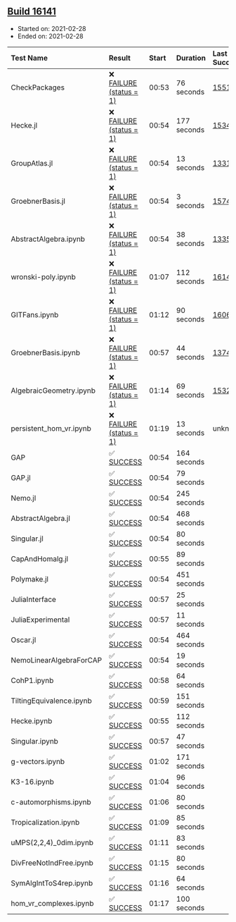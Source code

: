 ## [Build 16141](https://oscarci.mathematik.uni-kl.de/job/oscar/16141/)

* Started on: 2021-02-28
* Ended on: 2021-02-28

| Test Name    | Result | Start | Duration | Last Success | First Failure |
|:-------------|:-------|:------|:---------|:-------------|:--------------|
| CheckPackages | ❌ [FAILURE (status = 1)](https://oscarci.mathematik.uni-kl.de/job/oscar/16141/artifact/logs/build-16141/CheckPackages.log) | 00:53 | 76 seconds | [15514](https://oscarci.mathematik.uni-kl.de/job/oscar/15514/) | [15515](https://oscarci.mathematik.uni-kl.de/job/oscar/15515/) |
| Hecke.jl | ❌ [FAILURE (status = 1)](https://oscarci.mathematik.uni-kl.de/job/oscar/16141/artifact/logs/build-16141/Hecke.jl.log) | 00:54 | 177 seconds | [15344](https://oscarci.mathematik.uni-kl.de/job/oscar/15344/) | [15348](https://oscarci.mathematik.uni-kl.de/job/oscar/15348/) |
| GroupAtlas.jl | ❌ [FAILURE (status = 1)](https://oscarci.mathematik.uni-kl.de/job/oscar/16141/artifact/logs/build-16141/GroupAtlas.jl.log) | 00:54 | 13 seconds | [13311](https://oscarci.mathematik.uni-kl.de/job/oscar/13311/) | [13312](https://oscarci.mathematik.uni-kl.de/job/oscar/13312/) |
| GroebnerBasis.jl | ❌ [FAILURE (status = 1)](https://oscarci.mathematik.uni-kl.de/job/oscar/16141/artifact/logs/build-16141/GroebnerBasis.jl.log) | 00:54 | 3 seconds | [15745](https://oscarci.mathematik.uni-kl.de/job/oscar/15745/) | [15746](https://oscarci.mathematik.uni-kl.de/job/oscar/15746/) |
| AbstractAlgebra.ipynb | ❌ [FAILURE (status = 1)](https://oscarci.mathematik.uni-kl.de/job/oscar/16141/artifact/logs/build-16141/AbstractAlgebra.ipynb.log) | 00:54 | 38 seconds | [13355](https://oscarci.mathematik.uni-kl.de/job/oscar/13355/) | [13356](https://oscarci.mathematik.uni-kl.de/job/oscar/13356/) |
| wronski-poly.ipynb | ❌ [FAILURE (status = 1)](https://oscarci.mathematik.uni-kl.de/job/oscar/16141/artifact/logs/build-16141/wronski-poly.ipynb.log) | 01:07 | 112 seconds | [16140](https://oscarci.mathematik.uni-kl.de/job/oscar/16140/) | [16141](https://oscarci.mathematik.uni-kl.de/job/oscar/16141/) |
| GITFans.ipynb | ❌ [FAILURE (status = 1)](https://oscarci.mathematik.uni-kl.de/job/oscar/16141/artifact/logs/build-16141/GITFans.ipynb.log) | 01:12 | 90 seconds | [16068](https://oscarci.mathematik.uni-kl.de/job/oscar/16068/) | [16069](https://oscarci.mathematik.uni-kl.de/job/oscar/16069/) |
| GroebnerBasis.ipynb | ❌ [FAILURE (status = 1)](https://oscarci.mathematik.uni-kl.de/job/oscar/16141/artifact/logs/build-16141/GroebnerBasis.ipynb.log) | 00:57 | 44 seconds | [13748](https://oscarci.mathematik.uni-kl.de/job/oscar/13748/) | [13749](https://oscarci.mathematik.uni-kl.de/job/oscar/13749/) |
| AlgebraicGeometry.ipynb | ❌ [FAILURE (status = 1)](https://oscarci.mathematik.uni-kl.de/job/oscar/16141/artifact/logs/build-16141/AlgebraicGeometry.ipynb.log) | 01:14 | 69 seconds | [15322](https://oscarci.mathematik.uni-kl.de/job/oscar/15322/) | [15323](https://oscarci.mathematik.uni-kl.de/job/oscar/15323/) |
| persistent_hom_vr.ipynb | ❌ [FAILURE (status = 1)](https://oscarci.mathematik.uni-kl.de/job/oscar/16141/artifact/logs/build-16141/persistent_hom_vr.ipynb.log) | 01:19 | 13 seconds | unknown | unknown |
| GAP | ✅ [SUCCESS](https://oscarci.mathematik.uni-kl.de/job/oscar/16141/artifact/logs/build-16141/GAP.log) | 00:54 | 164 seconds |  |  |
| GAP.jl | ✅ [SUCCESS](https://oscarci.mathematik.uni-kl.de/job/oscar/16141/artifact/logs/build-16141/GAP.jl.log) | 00:54 | 79 seconds |  |  |
| Nemo.jl | ✅ [SUCCESS](https://oscarci.mathematik.uni-kl.de/job/oscar/16141/artifact/logs/build-16141/Nemo.jl.log) | 00:54 | 245 seconds |  |  |
| AbstractAlgebra.jl | ✅ [SUCCESS](https://oscarci.mathematik.uni-kl.de/job/oscar/16141/artifact/logs/build-16141/AbstractAlgebra.jl.log) | 00:54 | 468 seconds |  |  |
| Singular.jl | ✅ [SUCCESS](https://oscarci.mathematik.uni-kl.de/job/oscar/16141/artifact/logs/build-16141/Singular.jl.log) | 00:54 | 80 seconds |  |  |
| CapAndHomalg.jl | ✅ [SUCCESS](https://oscarci.mathematik.uni-kl.de/job/oscar/16141/artifact/logs/build-16141/CapAndHomalg.jl.log) | 00:55 | 89 seconds |  |  |
| Polymake.jl | ✅ [SUCCESS](https://oscarci.mathematik.uni-kl.de/job/oscar/16141/artifact/logs/build-16141/Polymake.jl.log) | 00:54 | 451 seconds |  |  |
| JuliaInterface | ✅ [SUCCESS](https://oscarci.mathematik.uni-kl.de/job/oscar/16141/artifact/logs/build-16141/JuliaInterface.log) | 00:57 | 25 seconds |  |  |
| JuliaExperimental | ✅ [SUCCESS](https://oscarci.mathematik.uni-kl.de/job/oscar/16141/artifact/logs/build-16141/JuliaExperimental.log) | 00:57 | 11 seconds |  |  |
| Oscar.jl | ✅ [SUCCESS](https://oscarci.mathematik.uni-kl.de/job/oscar/16141/artifact/logs/build-16141/Oscar.jl.log) | 00:54 | 464 seconds |  |  |
| NemoLinearAlgebraForCAP | ✅ [SUCCESS](https://oscarci.mathematik.uni-kl.de/job/oscar/16141/artifact/logs/build-16141/NemoLinearAlgebraForCAP.log) | 00:54 | 19 seconds |  |  |
| CohP1.ipynb | ✅ [SUCCESS](https://oscarci.mathematik.uni-kl.de/job/oscar/16141/artifact/logs/build-16141/CohP1.ipynb.log) | 00:58 | 64 seconds |  |  |
| TiltingEquivalence.ipynb | ✅ [SUCCESS](https://oscarci.mathematik.uni-kl.de/job/oscar/16141/artifact/logs/build-16141/TiltingEquivalence.ipynb.log) | 00:59 | 151 seconds |  |  |
| Hecke.ipynb | ✅ [SUCCESS](https://oscarci.mathematik.uni-kl.de/job/oscar/16141/artifact/logs/build-16141/Hecke.ipynb.log) | 00:55 | 112 seconds |  |  |
| Singular.ipynb | ✅ [SUCCESS](https://oscarci.mathematik.uni-kl.de/job/oscar/16141/artifact/logs/build-16141/Singular.ipynb.log) | 00:57 | 47 seconds |  |  |
| g-vectors.ipynb | ✅ [SUCCESS](https://oscarci.mathematik.uni-kl.de/job/oscar/16141/artifact/logs/build-16141/g-vectors.ipynb.log) | 01:02 | 171 seconds |  |  |
| K3-16.ipynb | ✅ [SUCCESS](https://oscarci.mathematik.uni-kl.de/job/oscar/16141/artifact/logs/build-16141/K3-16.ipynb.log) | 01:04 | 96 seconds |  |  |
| c-automorphisms.ipynb | ✅ [SUCCESS](https://oscarci.mathematik.uni-kl.de/job/oscar/16141/artifact/logs/build-16141/c-automorphisms.ipynb.log) | 01:06 | 80 seconds |  |  |
| Tropicalization.ipynb | ✅ [SUCCESS](https://oscarci.mathematik.uni-kl.de/job/oscar/16141/artifact/logs/build-16141/Tropicalization.ipynb.log) | 01:09 | 85 seconds |  |  |
| uMPS(2,2,4)_0dim.ipynb | ✅ [SUCCESS](https://oscarci.mathematik.uni-kl.de/job/oscar/16141/artifact/logs/build-16141/uMPS-2-2-4-_0dim.ipynb.log) | 01:11 | 83 seconds |  |  |
| DivFreeNotIndFree.ipynb | ✅ [SUCCESS](https://oscarci.mathematik.uni-kl.de/job/oscar/16141/artifact/logs/build-16141/DivFreeNotIndFree.ipynb.log) | 01:15 | 80 seconds |  |  |
| SymAlgIntToS4rep.ipynb | ✅ [SUCCESS](https://oscarci.mathematik.uni-kl.de/job/oscar/16141/artifact/logs/build-16141/SymAlgIntToS4rep.ipynb.log) | 01:16 | 64 seconds |  |  |
| hom_vr_complexes.ipynb | ✅ [SUCCESS](https://oscarci.mathematik.uni-kl.de/job/oscar/16141/artifact/logs/build-16141/hom_vr_complexes.ipynb.log) | 01:17 | 100 seconds |  |  |
